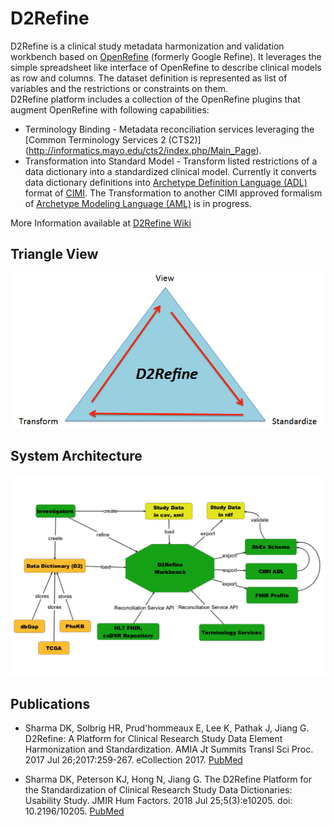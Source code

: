D2Refine
========
D2Refine is a clinical study metadata harmonization and validation workbench based on 
[OpenRefine](http://openrefine.org/) (formerly Google Refine).  It leverages the simple 
spreadsheet like interface of OpenRefine to describe clinical models as row and columns. The dataset definition is represented as list of variables and the restrictions or constraints on them.  
D2Refine platform includes a collection of the OpenRefine plugins that augment OpenRefine with following capabilities:  
- Terminology Binding - Metadata reconciliation services leveraging the [Common Terminology Services 2 (CTS2)] (http://informatics.mayo.edu/cts2/index.php/Main_Page).
- Transformation into Standard Model - Transform listed restrictions of a data dictionary into a standardized clinical model. Currently it converts data dictionary definitions into [Archetype Definition Language (ADL)](http://www.openehr.org/releases/AM/latest/docs/ADL2/ADL2.html) format of [CIMI](http://www.opencimi.org/).  The Transformation to another CIMI approved formalism of [Archetype Modeling Language (AML)](http://www.omg.org/spec/AML) is in progress. 

More Information available at [D2Refine Wiki](https://github.com/caCDE-QA/D2Refine/wiki)

## Triangle View

![alt tag](https://github.com/caCDE-QA/D2Refine/blob/master/docs/img/D2Refine_thumbnail.png)

## System Architecture

![alt tag](https://github.com/caCDE-QA/D2Refine/blob/master/docs/img/D2Refine.png)

## Publications

* Sharma DK, Solbrig HR, Prud'hommeaux E, Lee K, Pathak J, Jiang G. D2Refine: A Platform for Clinical Research Study Data Element Harmonization and Standardization. AMIA Jt Summits Transl Sci Proc. 2017 Jul 26;2017:259-267. eCollection 2017. [PubMed](https://www.ncbi.nlm.nih.gov/pubmed/28815140)

* Sharma DK, Peterson KJ, Hong N, Jiang G. The D2Refine Platform for the Standardization of Clinical Research Study Data Dictionaries: Usability Study. JMIR Hum Factors. 2018 Jul 25;5(3):e10205. doi: 10.2196/10205. [PubMed](https://www.ncbi.nlm.nih.gov/pubmed/30045832)
